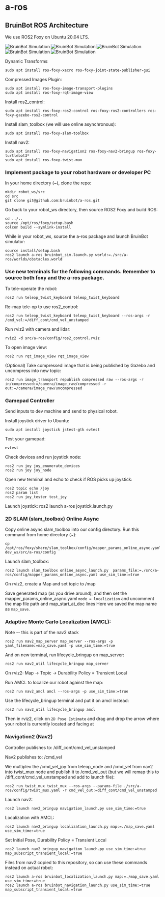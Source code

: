 # a-ros

## BruinBot ROS Architecture
We use ROS2 Foxy on Ubuntu 20.04 LTS.

![BruinBot Simulation](assets/bruinbot_simulation.png)
![BruinBot Simulation](assets/bruinbot_sim.png)
![BruinBot Simulation](assets/bruinbot_slam.png)
![BruinBot Simulation](assets/bruinbot_nav2.png)
![BruinBot Simulation](assets/bruinbot_amcl.png)

Dynamic Transforms:
```
sudo apt install ros-foxy-xacro ros-foxy-joint-state-publisher-gui
```

Compressed Images Plugin:
```
sudo apt install ros-foxy-image-transport-plugins
sudo apt install ros-foxy-rqt-image-view
```

Install ros2_control:
```
sudo apt install ros-foxy-ros2-control ros-foxy-ros2-controllers ros-foxy-gazebo-ros2-control
```
Install slam_toolbox (we will use online asynchronous):
```
sudo apt install ros-foxy-slam-toolbox
```

Install nav2:
```
sudo apt install ros-foxy-navigation2 ros-foxy-nav2-bringup ros-foxy-turtlebot3*
sudo apt install ros-foxy-twist-mux
```

### Implement package to your robot hardware or developer PC

In your home directory (~), clone the repo:
```
mkdir robot_ws/src
cd src
git clone git@github.com:bruinbot/a-ros.git
```

Go back to your robot_ws directory, then source ROS2 Foxy and build ROS:
```
cd ../..
source /opt/ros/foxy/setup.bash
colcon build --symlink-install
```

While in your robot_ws, source the a-ros package and launch BruinBot simulator:
```
source install/setup.bash
ros2 launch a-ros bruinbot_sim.launch.py world:=./src/a-ros/worlds/obstacles.world
```

### Use new terminals for the following commands. Remember to source both foxy and the a-ros package.

To tele-operate the robot:
```
ros2 run teleop_twist_keyboard teleop_twist_keyboard
```

Re-map tele-op to use ros2_control:
```
ros2 run teleop_twist_keyboard teleop_twist_keyboard --ros-args -r /cmd_vel:=/diff_cont/cmd_vel_unstamped
```

Run rviz2 with camera and lidar:
```
rviz2 -d src/a-ros/config/ros2_control.rviz 
```

To open image view:
```
ros2 run rqt_image_view rqt_image_view
```

(Optional) Take compressed image that is being published by Gazebo and uncompress into new topic:
```
ros2 run image_transport republish compressed raw --ros-args -r in/compressed:=/camera/image_raw/compressed -r out:=/camera/image_raw/uncompressed
```

### Gamepad Controller
Send inputs to dev machine and send to physical robot.

Install joystick driver to Ubuntu:
```
sudo apt install joystick jstest-gtk evtest
```
Test your gamepad:
```
evtest
```
Check devices and run joystick node:
```
ros2 run joy joy_enumerate_devices
ros2 run joy joy_node
```
Open new terminal and echo to check if ROS picks up joystick:
```
ros2 topic echo /joy
ros2 param list
ros2 run joy_tester test_joy
```
Launch joystick:
ros2 launch a-ros joystick.launch.py

### 2D SLAM (slam_toolbox) Online Async

Copy online async slam_toolbox into our config directory. Run this command from home directory (~):
```
cp /opt/ros/foxy/share/slam_toolbox/config/mapper_params_online_async.yaml dev_ws/src/a-ros/config
```

Launch slam_toolbox:
```
ros2 launch slam_toolbox online_async_launch.py  params_file:=./src/a-ros/config/mapper_params_online_async.yaml use_sim_time:=true
```
On rviz2, create a Map and set topic to /map

Save generated map (as you drive around), and then set the mapper_params_online_async.yaml `mode = localization` and uncomment the map file path and map_start_at_doc lines
Here we saved the map name as `map_save`.

### Adaptive Monte Carlo Localization (AMCL):

Note -- this is part of the nav2 stack
```
ros2 run nav2_map_server map_server --ros-args -p yaml_filename:=map_save.yaml -p use_sim_time:=true
```
And on new terminal, run lifecycle_bringup on map_server:
```
ros2 run nav2_util lifecycle_bringup map_server
```
On rviz2:
Map -> Topic -> Durability Policy = Transient Local

Run AMCL to localize our robot against the map:
```
ros2 run nav2_amcl amcl --ros-args -p use_sim_time:=true
```
Use the lifecycle_bringup terminal and put it on amcl instead:
```
ros2 run nav2_util lifecycle_bringup amcl
```
Then in rviz2, click on `2D Pose Estimate` and drag and drop the arrow where your robot is currently located and facing at

### Navigation2 (Nav2)

Controller publishes to: /diff_cont/cmd_vel_unstamped

Nav2 publishes to: /cmd_vel

We multiplex the /cmd_vel_joy from teleop_node and /cmd_vel from nav2 into twist_mux node and publish it to /cmd_vel_out (but we will remap this to /diff_cont/cmd_vel_unstamped and add to launch file):
```
ros2 run twist_mux twist_mux --ros-args --params-file ./src/a-ros/config/twist_mux.yaml -r cmd_vel_out:=diff_cont/cmd_vel_unstamped
```

Launch nav2:
```
ros2 launch nav2_bringup navigation_launch.py use_sim_time:=true
```
Localization with AMCL:
```
ros2 launch nav2_bringup localization_launch.py map:=./map_save.yaml use_sim_time:=true
```
Set Initial Pose, Durability Policy = Transient Local
```
ros2 launch nav2_bringup navigation_launch.py use_sim_time:=true map_subscript_transient_local:=true
```

Files from nav2 copied to this repository, so can use these commands instead on actual robot:
```
ros2 launch a-ros bruinbot_localization_launch.py map:=./map_save.yaml use_sim_time:=true
ros2 launch a-ros bruinbot_navigation_launch.py use_sim_time:=true map_subscript_transient_local:=true
```
